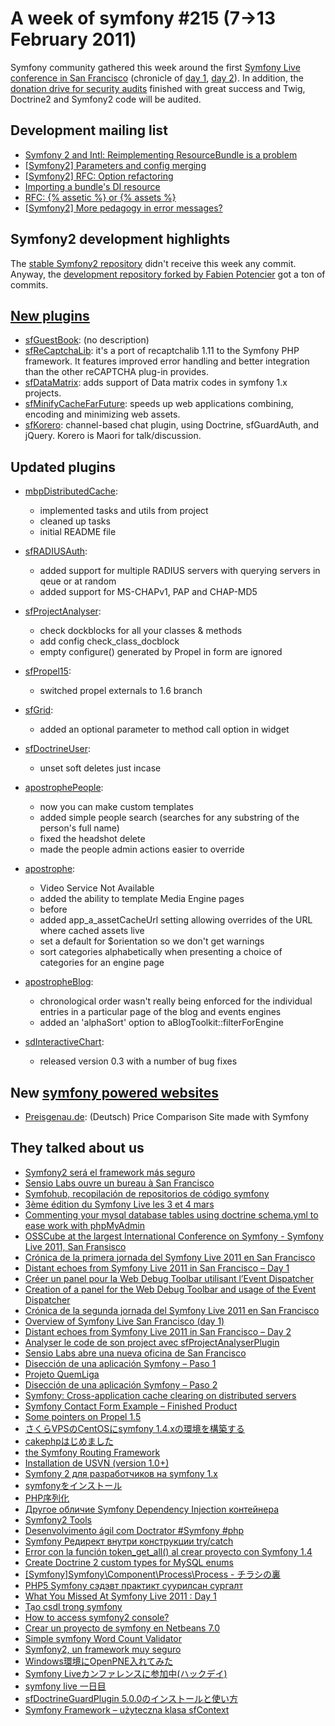 A week of symfony #215 (7->13 February 2011)
============================================

Symfony community gathered this week around the first [Symfony Live conference in San Francisco](http://www.symfony-live.com/san-francisco) (chronicle of [day 1](http://www.symfony-project.org/blog/2011/02/09/symfony-live-san-francisco-day-1), [day 2](http://www.symfony-project.org/blog/2011/02/10/symfony-live-san-francisco-day-2)). In addition, the [donation drive for security audits](http://www.symfony-project.org/blog/2011/02/07/we-re-secure-or-getting-there) finished with great success and Twig, Doctrine2 and Symfony2 code will be audited.
 
Development mailing list
------------------------

  * [Symfony 2 and Intl: Reimplementing ResourceBundle is a problem](https://groups.google.com/forum/#!topic/symfony-devs/MMUpxFBrZjc)
  * [\[Symfony2\] Parameters and config merging](https://groups.google.com/forum/#!topic/symfony-devs/7_hE8T-M1J4)
  * [\[Symfony2\] RFC: Option refactoring](https://groups.google.com/forum/#!topic/symfony-devs/py91_CEpXic)
  * [Importing a bundle's DI resource](https://groups.google.com/forum/#!topic/symfony-devs/_EOC8VF_PGY)
  * [RFC: \{% assetic %\} or \{% assets %\}](https://groups.google.com/forum/#!topic/symfony-devs/w8-V367qN0k)
  * [\[Symfony2\] More pedagogy in error messages?](https://groups.google.com/forum/#!topic/symfony-devs/-AReqzp4DiU)

Symfony2 development highlights
-------------------------------

The [stable Symfony2 repository](https://github.com/symfony/symfony) didn't receive this week any commit. Anyway, the [development repository forked by Fabien Potencier](https://github.com/fabpot/symfony/) got a ton of commits.

[New plugins](http://www.symfony-project.org/plugins/newest/)
-----------

  * [sfGuestBook](http://www.symfony-project.org/plugins/sfGuestBookPlugin): (no description)
  * [sfReCaptchaLib](http://www.symfony-project.org/plugins/sfReCaptchaLibPlugin): it's a port of recaptchalib 1.11 to the Symfony PHP framework. It features improved error handling and better integration than the other reCAPTCHA plug-in provides.
  * [sfDataMatrix](http://www.symfony-project.org/plugins/sfDataMatrixPlugin): adds support of Data matrix codes in symfony 1.x projects.
  * [sfMinifyCacheFarFuture](http://www.symfony-project.org/plugins/sfMinifyCacheFarFuturePlugin): speeds up web applications combining, encoding and minimizing web assets.
  * [sfKorero](http://www.symfony-project.org/plugins/sfKoreroPlugin): channel-based chat plugin, using Doctrine, sfGuardAuth, and jQuery. Korero is Maori for talk/discussion.

Updated plugins
---------------

  * [mbpDistributedCache](http://www.symfony-project.org/plugins/mbpDistributedCachePlugin):
    * implemented tasks and utils from project
    * cleaned up tasks
    * initial README file

  * [sfRADIUSAuth](http://www.symfony-project.org/plugins/sfRADIUSAuthPlugin):
    * added support for multiple RADIUS servers with querying servers in qeue or at random
    * added support for MS-CHAPv1, PAP and CHAP-MD5

  * [sfProjectAnalyser](http://www.symfony-project.org/plugins/sfProjectAnalyserPlugin):
    * check dockblocks for all your classes &amp; methods
    * add config check_class_docblock
    * empty configure() generated by Propel in form are ignored

  * [sfPropel15](http://www.symfony-project.org/plugins/sfPropel15Plugin):
    * switched propel externals to 1.6 branch

  * [sfGrid](http://www.symfony-project.org/plugins/sfGridPlugin):
    * added an optional parameter to method call option in widget

  * [sfDoctrineUser](http://www.symfony-project.org/plugins/sfDoctrineUserPlugin):
    * unset soft deletes just incase

  * [apostrophePeople](http://www.symfony-project.org/plugins/apostrophePeoplePlugin):
    * now you can make custom templates
    * added simple people search (searches for any substring of the person's full name)
    * fixed the headshot delete
    * made the people admin actions easier to override

  * [apostrophe](http://www.symfony-project.org/plugins/apostrophePlugin):
    * Video Service Not Available
    * added the ability to template Media Engine pages
    * before
    * added app_a_assetCacheUrl setting allowing overrides of the URL where cached assets live
    * set a default for $orientation so we don't get warnings
    * sort categories alphabetically when presenting a choice of categories for an engine page

  * [apostropheBlog](http://www.symfony-project.org/plugins/apostropheBlogPlugin):
    * chronological order wasn't really being enforced for the individual entries in a particular page of the blog and events engines
    * added an 'alphaSort' option to aBlogToolkit::filterForEngine

  * [sdInteractiveChart](http://www.symfony-project.org/plugins/sdInteractiveChartPlugin):
    * released version 0.3 with a number of bug fixes


New [symfony powered websites](http://trac.symfony-project.org/wiki/ApplicationsDevelopedWithSymfony)
----------------------------

  * [Preisgenau.de](http://www.preisgenau.de/): \(Deutsch\) Price Comparison Site made with Symfony


They talked about us
--------------------

  * [Symfony2 será el framework más seguro](http://www.symfony.es/2011/02/07/symfony2-sera-el-framework-mas-seguro/)
  * [Sensio Labs ouvre un bureau à San Francisco](http://www.progilibre.com/Sensio-Labs-ouvre-un-bureau-a-San-Francisco_a1270.html)
  * [Symfohub, recopilación de repositorios de código symfony](http://www.issux.com/2011/02/07/symfohub-recopilacion-de-repositorios-de-codigo-symfony/)
  * [3ème édition du Symfony Live les 3 et 4 mars](http://www.toolinux.com/3eme-edition-du-Symfony-Live-les-3)
  * [Commenting your mysql database tables using doctrine schema.yml to ease work with phpMyAdmin](http://test.ical.ly/2011/02/08/commenting-your-mysql-database-tables-using-doctrine-schema-yml-to-ease-work-with-phpmyadmin/)
  * [OSSCube at the largest International Conference on Symfony - Symfony Live 2011, San Fransisco](http://www.prlog.org/11282573-osscube-at-the-largest-international-conference-on-symfony-symfony-live-2011-san-fransisco.html)
  * [Crónica de la primera jornada del Symfony Live 2011 en San Francisco](http://www.symfony.es/2011/02/08/cronica-de-la-primera-jornada-del-symfony-live-2011-en-san-francisco/)
  * [Distant echoes from Symfony Live 2011 in San Francisco – Day 1](http://test.ical.ly/2011/02/09/distant-echoes-from-symfony-live-2011-in-san-francisco-day-1/)
  * [Créer un panel pour la Web Debug Toolbar utilisant l’Event Dispatcher](http://www.symfonic.fr/2011/02/web-debug-toolbar-event-dispatcher/)
  * [Creation of a panel for the Web Debug Toolbar and usage of the Event Dispatcher](http://www.symfonic.fr/en/2011/02/creation-of-a-panel-for-the-web-debug-toolbar-and-usage-of-the-event-dispatcher/)
  * [Crónica de la segunda jornada del Symfony Live 2011 en San Francisco](http://www.symfony.es/2011/02/09/cronica-de-la-segunda-jornada-del-symfony-live-2011-en-san-francisco/)
  * [Overview of Symfony Live San Francisco (day 1)](http://www.symfonylab.com/overview-of-symfony-live-san-francisco-day-1/)
  * [Distant echoes from Symfony Live 2011 in San Francisco – Day 2](http://test.ical.ly/2011/02/10/distant-echoes-from-symfony-live-2011-in-san-francisco-day-2/)
  * [Analyser le code de son project avec sfProjectAnalyserPlugin](http://www.lafermeduweb.net/billet/analyser-le-code-de-son-projet-avec-sfprojectanalyserplugin-1037.html)
  * [Sensio Labs abre una nueva oficina de San Francisco](http://www.symfony.es/2011/02/10/sensio-labs-abre-una-nueva-oficina-de-san-francisco/)
  * [Disección de una aplicación Symfony – Paso 1](http://wilman.wordpress.com/2011/02/10/diseccion-de-una-aplicacion-symfony/)
  * [Projeto QuemLiga](http://www.symfonybr.com/2011/02/11/projeto-quemliga/)
  * [Disección de una aplicación Symfony – Paso 2](http://wilman.wordpress.com/2011/02/11/diseccion-de-una-aplicacion-symfony-paso-2/)
  * [Symfony: Cross-application cache clearing on distributed servers](http://burgiblog.com/2011/02/12/symfony-cross-application-cache-clearing-on-distributed-servers/)
  * [Symfony Contact Form Example – Finished Product](http://www.learnwebdev.com/?p=615)
  * [Some pointers on Propel 1.5](http://blog.jondh.me.uk/2011/02/some-pointers-on-propel-1-5/)
  * [さくらVPSのCentOSにsymfony 1.4.xの環境を構築する](http://b.l0g.jp/dev/symfony14onsakuravps/)
  * [cakephpはじめました](http://cia67820.blogspot.com/2011/02/cakephp.html)
  * [the Symfony Routing Framework](http://www.erman.me/?p=247)
  * [Installation de USVN (version 1.0+)](http://blog.loicg.net/how-to/installation-usvn-version-1/)
  * [Symfony 2 для разработчиков на symfony 1.x](http://dbykadorov.livejournal.com/94377.html)
  * [symfonyをインストール](http://shzk69.blog84.fc2.com/blog-entry-17.html)
  * [PHP序列化](堆栈跟踪和异常)
  * [Другое обличие Symfony Dependency Injection контейнера](http://cyberville-project.ru/2011/02/symfony-dependency-injection.html)
  * [Symfony2 Tools](http://scopenote.blogspot.com/2011/02/symfony2-tools.html)
  * [Desenvolvimento ágil com Doctrator #Symfony #php](http://gpupo.com/desenvolvimento-agil-com-doctrator-symfony-ph)
  * [Symfony Редирект внутри конструкции try/catch](http://of.com.ua/symfony/symfony-redirect-inside-try-catch/)
  * [Error con la función token_get_all() al crear proyecto con Symfony 1.4](http://jonsegador.com/2011/02/error-con-la-funcion-token_get_all-al-crear-proyecto-con-symfony-1-4/)
  * [Create Doctrine 2 custom types for MySQL enums](http://phphints.wordpress.com/2011/02/09/doctrine-2-custom-types-for-mysql-enums/)
  * [[Symfony]Symfony\Component\Process\Process - チラシの裏](http://d.hatena.ne.jp/perezvon/20110209/1297269217)
  * [PHP5 Symfony сэдэвт практикт суурилсан сургалт](http://www.kt.mn/nuur/kt-undsen-bulanguud/medee/2947-php5-symfony-sedevt-praktikt-suurilsan-surgalt.html)
  * [What You Missed At Symfony Live 2011 : Day 1](http://superprofundo.com/2011/02/09/what-you-missed-at-symfony-live-2011-day-1/)
  * [Tạo csdl trong symfony](http://chaudanghuy.blogspot.com/2011/02/tao-csdl-trong-symfony.html)
  * [How to access symfony2 console?](http://www.decentmind.com/2011/02/how-to-access-symfony2-console/)
  * [Crear un proyecto de symfony en Netbeans 7.0](http://www.agusticosta.es/tutoriales/crear-un-proyecto-de-symfony-en-netbeans-7-0.html)
  * [Simple symfony Word Count Validator](http://www.dobervich.com/2011/02/08/simple-symfony-word-count-validator/)
  * [Symfony2, un framework muy seguro](http://blog.solucionex.com/symfony/symfony2-un-framework-muy-seguro)
  * [Windows環境にOpenPNE入れてみた](http://12net.jp/blog/b20110208_01.html)
  * [Symfony Liveカンファレンスに参加中(ハックデイ)](http://blog.candycane.jp/archives/536)
  * [symfony live 一日目 ](http://d.hatena.ne.jp/cocoiti/20110207)
  * [sfDoctrineGuardPlugin 5.0.0のインストールと使い方](http://stack3.net/blogdev/p/447)
  * [Symfony Framework – użyteczna klasa sfContext](http://creativecoder.pl/2011/02/symfony-framework-uzyteczna-klasa-sfcontext/)

